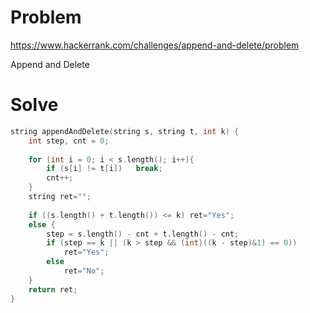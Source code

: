# Problem
https://www.hackerrank.com/challenges/append-and-delete/problem

Append and Delete

# Solve
```c++
string appendAndDelete(string s, string t, int k) {
    int step, cnt = 0;
    
    for (int i = 0; i < s.length(); i++){
        if (s[i] != t[i])   break;
        cnt++;
    }
    string ret="";
    
    if ((s.length() + t.length()) <= k) ret="Yes";
    else {
        step = s.length() - cnt + t.length() - cnt;
        if (step == k || (k > step && (int)((k - step)&1) == 0))
            ret="Yes";
        else
            ret="No";
    }
    return ret;
}
```
